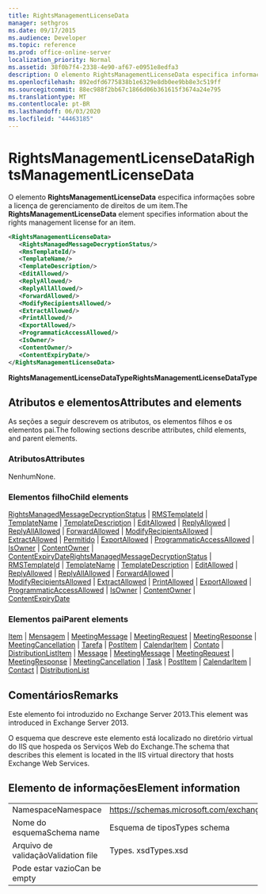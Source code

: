 ```yaml
---
title: RightsManagementLicenseData
manager: sethgros
ms.date: 09/17/2015
ms.audience: Developer
ms.topic: reference
ms.prod: office-online-server
localization_priority: Normal
ms.assetid: 38f0b7f4-2338-4e90-af67-e0951e8edfa3
description: O elemento RightsManagementLicenseData especifica informações sobre a licença de gerenciamento de direitos de um item.
ms.openlocfilehash: 892edfd6775838b1e6329e8db0ee9bb8e3c519ff
ms.sourcegitcommit: 88ec988f2bb67c1866d06b361615f3674a24e795
ms.translationtype: MT
ms.contentlocale: pt-BR
ms.lasthandoff: 06/03/2020
ms.locfileid: "44463185"
---
```

# <a name="rightsmanagementlicensedata"></a><span data-ttu-id="815f0-103">RightsManagementLicenseData</span><span class="sxs-lookup"><span data-stu-id="815f0-103">RightsManagementLicenseData</span></span>

<span data-ttu-id="815f0-104">O elemento **RightsManagementLicenseData** especifica informações sobre a licença de gerenciamento de direitos de um item.</span><span class="sxs-lookup"><span data-stu-id="815f0-104">The **RightsManagementLicenseData** element specifies information about the rights management license for an item.</span></span> 
  
```XML
<RightsManagementLicenseData>
   <RightsManagedMessageDecryptionStatus/>
   <RmsTemplateId/>
   <TemplateName/>
   <TemplateDescription/>
   <EditAllowed/>
   <ReplyAllowed/>
   <ReplyAllAllowed/>
   <ForwardAllowed/>
   <ModifyRecipientsAllowed/>
   <ExtractAllowed/>
   <PrintAllowed/>
   <ExportAllowed/>
   <ProgrammaticAccessAllowed/>
   <IsOwner/>
   <ContentOwner/>
   <ContentExpiryDate/>
</RightsManagementLicenseData>
```

 <span data-ttu-id="815f0-105">**RightsManagementLicenseDataType**</span><span class="sxs-lookup"><span data-stu-id="815f0-105">**RightsManagementLicenseDataType**</span></span>
## <a name="attributes-and-elements"></a><span data-ttu-id="815f0-106">Atributos e elementos</span><span class="sxs-lookup"><span data-stu-id="815f0-106">Attributes and elements</span></span>

<span data-ttu-id="815f0-107">As seções a seguir descrevem os atributos, os elementos filhos e os elementos pai.</span><span class="sxs-lookup"><span data-stu-id="815f0-107">The following sections describe attributes, child elements, and parent elements.</span></span>
  
### <a name="attributes"></a><span data-ttu-id="815f0-108">Atributos</span><span class="sxs-lookup"><span data-stu-id="815f0-108">Attributes</span></span>

<span data-ttu-id="815f0-109">Nenhum</span><span class="sxs-lookup"><span data-stu-id="815f0-109">None.</span></span>
  
### <a name="child-elements"></a><span data-ttu-id="815f0-110">Elementos filho</span><span class="sxs-lookup"><span data-stu-id="815f0-110">Child elements</span></span>

<span data-ttu-id="815f0-111">[RightsManagedMessageDecryptionStatus](rightsmanagedmessagedecryptionstatus.md)  |  [RMSTemplateId](rmstemplateid.md)  |  [TemplateName](templatename.md)  |  [TemplateDescription](templatedescription.md)  |  [EditAllowed](editallowed.md)  |  [ReplyAllowed](replyallowed.md)  |  [ReplyAllAllowed](replyallallowed.md)  |  [ForwardAllowed](forwardallowed.md)  |  [ModifyRecipientsAllowed](modifyrecipientsallowed.md)  |  [ExtractAllowed](extractallowed.md)  |  [Permitido](printallowed.md)  |  [ExportAllowed](exportallowed.md)  |  [ProgrammaticAccessAllowed](programmaticaccessallowed.md)  |  [IsOwner](isowner.md)  |  [ContentOwner](contentowner.md)  |  [ContentExpiryDate](contentexpirydate.md)</span><span class="sxs-lookup"><span data-stu-id="815f0-111">[RightsManagedMessageDecryptionStatus](rightsmanagedmessagedecryptionstatus.md) | [RMSTemplateId](rmstemplateid.md) | [TemplateName](templatename.md) | [TemplateDescription](templatedescription.md) | [EditAllowed](editallowed.md) | [ReplyAllowed](replyallowed.md) | [ReplyAllAllowed](replyallallowed.md) | [ForwardAllowed](forwardallowed.md) | [ModifyRecipientsAllowed](modifyrecipientsallowed.md) | [ExtractAllowed](extractallowed.md) | [PrintAllowed](printallowed.md) | [ExportAllowed](exportallowed.md) | [ProgrammaticAccessAllowed](programmaticaccessallowed.md) | [IsOwner](isowner.md) | [ContentOwner](contentowner.md) | [ContentExpiryDate](contentexpirydate.md)</span></span>
  
### <a name="parent-elements"></a><span data-ttu-id="815f0-112">Elementos pai</span><span class="sxs-lookup"><span data-stu-id="815f0-112">Parent elements</span></span>

<span data-ttu-id="815f0-113">[Item](item.md)  |  [Mensagem](message-ex15websvcsotherref.md)  |  [MeetingMessage](meetingmessage.md)  |  [MeetingRequest](meetingrequest.md)  |  [MeetingResponse](meetingresponse.md)  |  [MeetingCancellation](meetingcancellation.md)  |  [Tarefa](task.md)  |  [PostItem](postitem.md)  |  [CalendarItem](calendaritem.md)  |  [Contato](contact.md)  |  [DistributionList](distributionlist.md)</span><span class="sxs-lookup"><span data-stu-id="815f0-113">[Item](item.md) | [Message](message-ex15websvcsotherref.md) | [MeetingMessage](meetingmessage.md) | [MeetingRequest](meetingrequest.md) | [MeetingResponse](meetingresponse.md) | [MeetingCancellation](meetingcancellation.md) | [Task](task.md) | [PostItem](postitem.md) | [CalendarItem](calendaritem.md) | [Contact](contact.md) | [DistributionList](distributionlist.md)</span></span>
  
## <a name="remarks"></a><span data-ttu-id="815f0-114">Comentários</span><span class="sxs-lookup"><span data-stu-id="815f0-114">Remarks</span></span>

<span data-ttu-id="815f0-115">Este elemento foi introduzido no Exchange Server 2013.</span><span class="sxs-lookup"><span data-stu-id="815f0-115">This element was introduced in Exchange Server 2013.</span></span>
  
<span data-ttu-id="815f0-116">O esquema que descreve este elemento está localizado no diretório virtual do IIS que hospeda os Serviços Web do Exchange.</span><span class="sxs-lookup"><span data-stu-id="815f0-116">The schema that describes this element is located in the IIS virtual directory that hosts Exchange Web Services.</span></span>
  
## <a name="element-information"></a><span data-ttu-id="815f0-117">Elemento de informações</span><span class="sxs-lookup"><span data-stu-id="815f0-117">Element information</span></span>

|||
|:-----|:-----|
|<span data-ttu-id="815f0-118">Namespace</span><span class="sxs-lookup"><span data-stu-id="815f0-118">Namespace</span></span>  <br/> |https://schemas.microsoft.com/exchange/services/2006/types  <br/> |
|<span data-ttu-id="815f0-119">Nome do esquema</span><span class="sxs-lookup"><span data-stu-id="815f0-119">Schema name</span></span>  <br/> |<span data-ttu-id="815f0-120">Esquema de tipos</span><span class="sxs-lookup"><span data-stu-id="815f0-120">Types schema</span></span>  <br/> |
|<span data-ttu-id="815f0-121">Arquivo de validação</span><span class="sxs-lookup"><span data-stu-id="815f0-121">Validation file</span></span>  <br/> |<span data-ttu-id="815f0-122">Types. xsd</span><span class="sxs-lookup"><span data-stu-id="815f0-122">Types.xsd</span></span>  <br/> |
|<span data-ttu-id="815f0-123">Pode estar vazio</span><span class="sxs-lookup"><span data-stu-id="815f0-123">Can be empty</span></span>  <br/> ||
   

